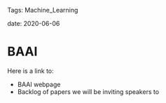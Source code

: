 Tags: Machine_Learning
      
date: 2020-06-06
      
# BAAI 

Here is a link to: 
- BAAI webpage 
- Backlog of papers we will be inviting speakers to
